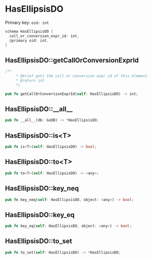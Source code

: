 # HasEllipsisDO

Primary key: `oid: int`

```rust
schema HasEllipsisDO {
  call_or_conversion_expr_id: int,
  @primary oid: int,
}
```
## HasEllipsisDO::getCallOrConversionExprId

```rust
/**
     * @brief gets the call or conversion expr id of this element.
     * @return int
     */
```
```rust
pub fn getCallOrConversionExprId(self: HasEllipsisDO) -> int;
```
## HasEllipsisDO::\_\_all\_\_

```rust
pub fn __all__(db: GoDB) -> *HasEllipsisDO;
```
## HasEllipsisDO::is\<T\>

```rust
pub fn is<T>(self: HasEllipsisDO) -> bool;
```
## HasEllipsisDO::to\<T\>

```rust
pub fn to<T>(self: HasEllipsisDO) -> <any>;
```
## HasEllipsisDO::key\_neq

```rust
pub fn key_neq(self: HasEllipsisDO, object: <any>) -> bool;
```
## HasEllipsisDO::key\_eq

```rust
pub fn key_eq(self: HasEllipsisDO, object: <any>) -> bool;
```
## HasEllipsisDO::to\_set

```rust
pub fn to_set(self: HasEllipsisDO) -> *HasEllipsisDO;
```
